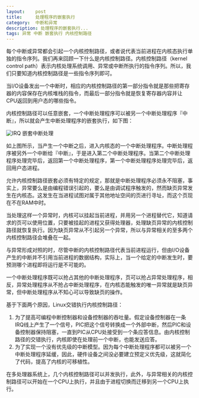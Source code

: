 ```yaml
---
layout:    post
title:     处理程序的嵌套执行
category:  中断和异常
description: 处理程序的嵌套执行...
tags: 异常 中断 嵌套执行 内核控制路径
---
```

每个中断或异常都会引起一个内核控制路径，或者说代表当前进程在内核态执行单独的指令序列。我们再来回顾一下什么是内核控制路径。内核控制路径（kernel control path）表示内核处理系统调用、异常或中断所执行的指令序列。所以，我们只要知道内核控制路径是一些指令序列即可。

当I/O设备发出一个中断时，相应的内核控制路径的第一部分指令就是那些把寄存器的内容保存在内核堆栈的指令，而最后一部分指令就是恢复寄存器内容并让CPU返回到用户态的哪些指令。

内核控制路径可以任意嵌套，一个中断处理程序可以被另一个中断处理程序『中断』，所以就会产生中断处理程序的嵌套执行，如下图：

![IRQ](images/irq_loop.png)
嵌套中断处理

如上图所示，当产生一个中断之后，进入内核态的一个中断处理程序。中断处理程序被另外一个中断给『中断』，于是进入第二个中断处理程序。当第二个中断处理程序处理完毕后，返回第一个中断处理程序，第一个中断处理程序处理完毕后，返回用户态进程。

允许内核控制路径嵌套必须有特定的规定，那就是中断处理程序必须永不阻塞，事实上，异常要么是由编程错误引起的，要么是由调试程序触发的，然而缺页异常发生在内核态。这发生在当进程试图对属于其他地址空间的页进行寻址，而这个页现在不在RAM中时。

当处理这样一个异常时，内核可以挂起当前进程，并用另一个进程替代它，知道请求的页可以使用位置，只要被挂起的进程又获得处理器，处理缺页异常的内核控制路径就恢复执行。因为缺页异常从不引起另一个异常，所以与异常相关的至多两个内核控制路径会堆叠在一起。

与异常形成对照的时，尽管中断的内核控制路径代表当前进程运行，但由I/O设备产生的中断并不引用当前进程的数据结构，实际上，当一个给定的中断发生时，要预测哪个进程即将运行是不可能的。

一个中断处理程序既可以抢占其他的中断处理程序，页可以抢占异常处理程序，相反，异常处理程序从不抢占中断处理程序，在内核态能触发的唯一异常就是缺页异常，但中断处理程序从不知心可以导致缺页的操作。

基于下面两个原因，Linux交错执行内核控制路径：

1. 为了提高可编程中断控制器和设备控制器的吞吐量。假定设备控制器在一条IRQ线上产生了一个信号，PIC把这个信号转换成一个外部中断，然后PIC和设备控制器保持阻塞，一直到PIC从CPU处接受到一个条应答信息。由内核控制路径的交错执行，内核即使在处理前一个中断，也能发送应答。
2. 为了实现一个没有优先级的中断模型。因为每个中断处理程序都可以被另一个中断处理程序延缓，因此，硬件设备之间没必要建立预定义优先级，这就简化了代码，提高了内核的可移植性。

在多处理器系统上，几个内核控制路径可以并发执行，此外，与异常相关的内核控制路径可以开始在一个CPU上执行，并且由于进程切换而迁移到另一个CPU上执行。
